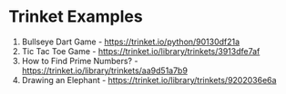 # Trinket Examples

1. Bullseye Dart Game - https://trinket.io/python/90130df21a
2. Tic Tac Toe Game - https://trinket.io/library/trinkets/3913dfe7af
3. How to Find Prime Numbers? - https://trinket.io/library/trinkets/aa9d51a7b9
4. Drawing an Elephant - https://trinket.io/library/trinkets/9202036e6a

